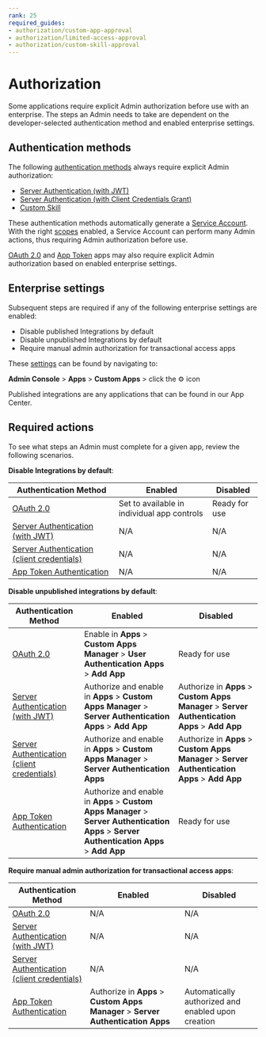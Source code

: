 ```yaml
---
rank: 25
required_guides:
- authorization/custom-app-approval
- authorization/limited-access-approval
- authorization/custom-skill-approval
---
```


# Authorization

Some applications require explicit Admin authorization before use with an
enterprise. The steps an Admin needs to take are dependent on the
developer-selected authentication method and enabled enterprise settings.

## Authentication methods

The following [authentication methods][auth] always require explicit Admin
authorization:

- [Server Authentication (with JWT)][jwt]
- [Server Authentication (with Client Credentials Grant)][cc]
- [Custom Skill][skill]

These authentication methods automatically generate a [Service Account][sa].
With the right [scopes][scopes] enabled, a Service Account can perform many
Admin actions, thus requiring Admin authorization before use.

[OAuth 2.0][oauth] and [App Token][apptoken] apps may also require explicit
Admin authorization based on enabled enterprise settings.

## Enterprise settings

Subsequent steps are required if any of the following enterprise settings are
enabled:

- Disable published Integrations by default
- Disable unpublished Integrations by default
- Require manual admin authorization for transactional access apps

These [settings][setting] can be found by navigating to:

**Admin Console** > **Apps** > **Custom Apps** > click the ⚙ icon

<Message tip>
  Published integrations are any applications that can be found in our App Center.
</Message>

## Required actions

To see what steps an Admin must complete for a given app, review the following
scenarios.

<!--alex ignore-->
**Disable Integrations by default**:

| Authentication Method                            | Enabled                                     | Disabled
| ------------------------------------------------ | ------------------------------------------- | -------------- |
|[OAuth 2.0][standauth]                            | Set to available in individual app controls | Ready for use  |
|[Server Authentication (with JWT)][jwt]           | N/A                                         | N/A            |
|[Server Authentication (client credentials)][cc]  | N/A                                         | N/A            |
|[App Token Authentication][apptoken]              | N/A                                         | N/A            |

**Disable unpublished integrations by default**:

| Authentication Method                            | Enabled                                                                             | Disabled
| ------------------------------------------------ | ----------------------------------------------------------------------------------- | --------------------------------------- |
|[OAuth 2.0][standauth]                            | Enable in **Apps** > **Custom Apps Manager** > **User Authentication Apps** > **Add App** | Ready for use                           |
|[Server Authentication (with JWT)][jwt]           | Authorize and enable in **Apps** > **Custom Apps Manager** > **Server Authentication Apps** > **Add App** | Authorize in **Apps** > **Custom Apps Manager** > **Server Authentication Apps** > **Add App** |
|[Server Authentication (client credentials)][cc]  | Authorize and enable in **Apps** > **Custom Apps Manager** > **Server Authentication Apps** | Authorize in **Apps** > **Custom Apps Manager** > **Server Authentication Apps** > **Add App** |
|[App Token Authentication][apptoken]              | Authorize and enable in **Apps** > **Custom Apps Manager** > **Server Authentication Apps** > **Server Authentication Apps** > **Add App** | Ready for use                           |

**Require manual admin authorization for transactional access apps**:

| Authentication Method                            | Enabled                                                                  | Disabled                                             |
| ------------------------------------------------ | ------------------------------------------------------------------------ | ---------------------------------------------------- |
|[OAuth 2.0][standauth]                            | N/A                                                                      | N/A                                                  |
|[Server Authentication (with JWT)][jwt]           | N/A                                                                      | N/A                                                  |
|[Server Authentication (client credentials)][cc]  | N/A                                                                      | N/A                                                  |
|[App Token Authentication][apptoken]              | Authorize in **Apps** > **Custom Apps Manager** > **Server Authentication Apps** | Automatically authorized and enabled upon creation   |

<!--alex enable-->

[auth]: g://authentication/select
<!-- i18n-enable localize-links -->
[setting]: https://support.box.com/hc/en-us/articles/360044196653-Managing-custom-apps
<!-- i18n-disable localize-links -->
[sa]: page://platform/user-types/#service-account
[scopes]: g://api-calls/permissions-and-errors/scopes
[ag]: g://applications/app-center
[standauth]: g://authentication/oauth2
[jwt]: g://authentication/jwt
[cc]: g://authentication/client-credentials
[apptoken]: g://authentication/app-token
[skill]: g://applications/app-types/custom-skills
[oauth]: g://authentication/oauth2
